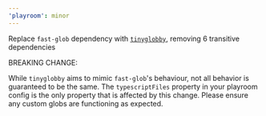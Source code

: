 ```yaml
---
'playroom': minor
---
```


Replace `fast-glob` dependency with [`tinyglobby`], removing 6 transitive dependencies

BREAKING CHANGE:

While `tinyglobby` aims to mimic `fast-glob`'s behaviour, not all behavior is guaranteed to be the same. The `typescriptFiles` property in your playroom config is the only property that is affected by this change. Please ensure any custom globs are functioning as expected.

[`tinyglobby`]: https://github.com/SuperchupuDev/tinyglobby
